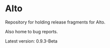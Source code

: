 # Alto

Repository for holding release fragments for Alto.

Also home to bug reports.

Latest version: 0.9.3-Beta
